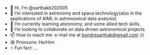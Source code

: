 - 👋 Hi, I’m @sarthakb202005
- 👀 I’m interested in astronomy and space technology(also in the applications of AIML in astronomical data analysis)
- 🌱 I’m currently learning atsronomy, and some allied tech skills. 
- 💞️ I’m looking to collaborate on data driven astronomical projects
- 📫 How to reach me: e-mail me at bondresarthak@gmail.com :))
- 😄 Pronouns: He/Him
- ⚡ Fun fact: ...

<!---
sarthakb202005/sarthakb202005 is a ✨ special ✨ repository because its `README.md` (this file) appears on your GitHub profile.
You can click the Preview link to take a look at your changes.
--->
